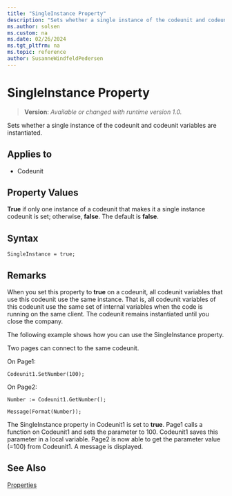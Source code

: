 ```yaml
---
title: "SingleInstance Property"
description: "Sets whether a single instance of the codeunit and codeunit variables are instantiated."
ms.author: solsen
ms.custom: na
ms.date: 02/26/2024
ms.tgt_pltfrm: na
ms.topic: reference
author: SusanneWindfeldPedersen
---
```

[//]: # (START>DO_NOT_EDIT)
[//]: # (IMPORTANT:Do not edit any of the content between here and the END>DO_NOT_EDIT.)
[//]: # (Any modifications should be made in the .xml files in the ModernDev repo.)
# SingleInstance Property
> **Version**: _Available or changed with runtime version 1.0._

Sets whether a single instance of the codeunit and codeunit variables are instantiated.

## Applies to
-   Codeunit

[//]: # (IMPORTANT: END>DO_NOT_EDIT)


## Property Values  

**True** if only one instance of a codeunit that makes it a single instance codeunit is set; otherwise, **false**. The default is **false**.

## Syntax

```AL
SingleInstance = true;
```  
  
## Remarks

When you set this property to **true** on a codeunit, all codeunit variables that use this codeunit use the same instance. That is, all codeunit variables of this codeunit use the same set of internal variables when the code is running on the same client. The codeunit remains instantiated until you close the company.  
  
The following example shows how you can use the SingleInstance property.  
  
Two pages can connect to the same codeunit.  
  
On Page1:  
  
`Codeunit1.SetNumber(100);`  
  
On Page2:  
  
`Number := Codeunit1.GetNumber();`  
  
`Message(Format(Number));`  
  
The SingleInstance property in Codeunit1 is set to **true**. Page1 calls a function on Codeunit1 and sets the parameter to 100. Codeunit1 saves this parameter in a local variable. Page2 is now able to get the parameter value \(=100\) from Codeunit1. A message is displayed.  
  
## See Also  

[Properties](devenv-properties.md)